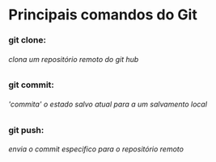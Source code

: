 # Principais comandos do Git
### git clone:
###### clona um repositório remoto do git hub

### git commit:
###### 'commita' o estado salvo atual para a um salvamento local

### git push:
###### envia o commit especifico para o repositório remoto